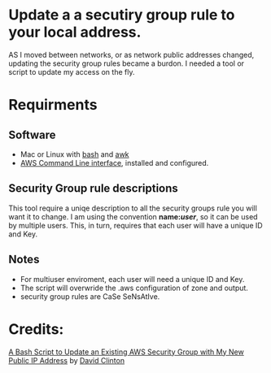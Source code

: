 # Update a a secutiry group rule to your local address. 
AS I moved between networks, or as network public addresses changed, updating the security group rules became a burdon. I needed a tool or script to update my access on the fly.

# Requirments
## Software
* Mac or Linux with [bash](https://www.gnu.org/software/bash/) and [awk](https://github.com/onetrueawk/awk)
* [AWS Command Line interface](https://docs.aws.amazon.com/cli/latest/userguide/cli-chap-install.html), installed and configured.
## Security Group rule descriptions
This tool require a uniqe description to all the security groups rule you will want it to change. I am using the convention **name:_user_**, so it can be used by multiple users. This, in turn, requires that each user will have a unique ID and Key.
## Notes
* For multiuser enviroment, each user will need a unique ID and Key.
* The script will overwride the .aws configuration of zone and output.
* security group rules are CaSe SeNsAtIve.

# Credits:
[A Bash Script to Update an Existing AWS Security Group with My New Public IP Address](https://medium.com/@dbclin/a-bash-script-to-update-an-existing-aws-security-group-with-my-new-public-ip-address-d0c965d67f28) by [David Clinton](https://medium.com/@dbclin)
